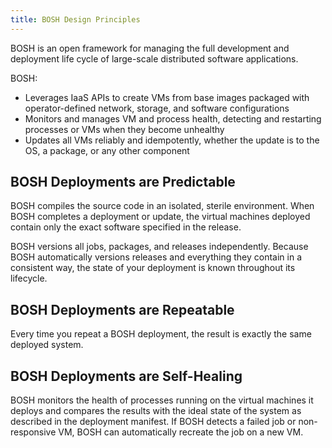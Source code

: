 ```yaml
---
title: BOSH Design Principles
---
```


BOSH is an open framework for managing the full development and deployment life cycle of large-scale distributed software applications.

BOSH:

* Leverages IaaS APIs to create VMs from base images packaged with
  operator-defined network, storage, and software configurations
* Monitors and manages VM and process health, detecting and restarting processes
  or VMs when they become unhealthy
* Updates all VMs reliably and idempotently, whether the update is to the OS, a
  package, or any other component

## <a id="predictable"></a>BOSH Deployments are Predictable ##

BOSH compiles the source code in an isolated, sterile environment.
When BOSH completes a deployment or update, the virtual machines deployed
contain only the exact software specified in the release.

BOSH versions all jobs, packages, and releases independently.
Because BOSH automatically versions releases and everything they contain in a
consistent way, the state of your deployment is known throughout its lifecycle.

## <a id="repeatable"></a>BOSH Deployments are Repeatable ##

Every time you repeat a BOSH deployment, the result is exactly the same deployed
system.

## <a id="self-healing"></a>BOSH Deployments are Self-Healing ##

BOSH monitors the health of processes running on the virtual machines it deploys
and compares the results with the ideal state of the system as described in the
deployment manifest.
If BOSH detects a failed job or non-responsive VM, BOSH can automatically
recreate the job on a new VM.
